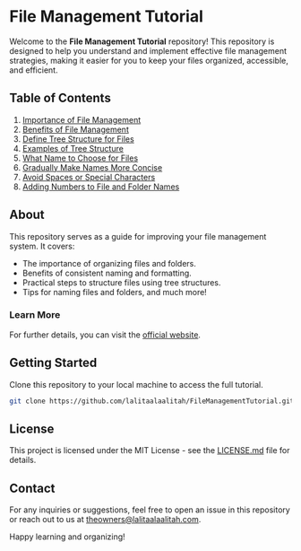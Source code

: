 # File Management Tutorial

Welcome to the **File Management Tutorial** repository! This repository is designed to help you understand and implement effective file management strategies, making it easier for you to keep your files organized, accessible, and efficient.

## Table of Contents

1. [Importance of File Management](./docs/01_importance_of_file_management.md)
2. [Benefits of File Management](./docs/02_benefits_of_file_management.md)
3. [Define Tree Structure for Files](./docs/03_define_tree_structure.md)
4. [Examples of Tree Structure](./docs/04_examples_of_tree_structure.md)
5. [What Name to Choose for Files](./docs/05_what_name_to_choose.md)
6. [Gradually Make Names More Concise](./docs/06_gradually_more_cocise_names_for_subdirs.md)
7. [Avoid Spaces or Special Characters](./docs/07_no_spaces_or_special_chars.md)
8. [Adding Numbers to File and Folder Names](./docs/08_add_numbers.md)

## About

This repository serves as a guide for improving your file management system. It covers:
- The importance of organizing files and folders.
- Benefits of consistent naming and formatting.
- Practical steps to structure files using tree structures.
- Tips for naming files and folders, and much more!

### Learn More
For further details, you can visit the [official website](https://www.lalitaalaalitah.com).

## Getting Started

Clone this repository to your local machine to access the full tutorial.

```bash
git clone https://github.com/lalitaalaalitah/FileManagementTutorial.git
```

## License

This project is licensed under the MIT License - see the [LICENSE.md](./LICENSE.MD) file for details.

## Contact

For any inquiries or suggestions, feel free to open an issue in this repository or reach out to us at [theowners@lalitaalaalitah.com](mailto:theowners@lalitaalaalitah.com).

Happy learning and organizing!
